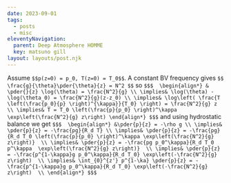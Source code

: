 ```yaml
---
date: 2023-09-01
tags:
  - posts
  - misc
eleventyNavigation:
  parent: Deep Atmosphere HOMME
  key: matsuno gill
layout: layouts/post.njk
---
```


Assume `$$p(z=0) = p_0, T(z=0) = T_0$$`.
A constant BV frequency gives `$$ \frac{g}{\theta}\pder{\theta}{z} = N^2 $$` so
`$$$ 
\begin{align*}
  & \pder{}{z} \log(\theta) = \frac{N^2}{g} \\
  \implies& \log(\theta) - \log(\theta_0) = \frac{N^2}{g}(z-z_0) \\
  \implies& \log\left( \frac{T \left(\frac{p_0}{p} \right)^{\kappa}}{T_0} \right) = \frac{N^2}{g} z \\
  \implies& T = T_0 \left(\frac{p}{p_0} \right)^\kappa \exp\left(\frac{N^2}{g} z\right)
\end{align*}
$$$`
and using hydrostatic balance we get
`$$$ 
\begin{align*}
  &\pder{p}{z} = -\rho g \\
  \implies& \pder{p}{z} = -\frac{pg}{R_d T} \\
  \implies& \pder{p}{z} = -\frac{pg}{R_d T_0 \left(\frac{p}{p_0} \right)^\kappa \exp\left(\frac{N^2}{g} z\right)}  \\
  \implies& \pder{p}{z} = -\frac{pg p_0^\kappa}{R_d T_0 p^\kappa  \exp\left(\frac{N^2}{g} z\right)}  \\
  \implies& \pder{p}{z} = -\frac{p^{1-\kappa}g p_0^\kappa}{R_d T_0} \exp\left(-\frac{N^2}{g} z\right)  \\
  \implies& \int_{0}^{z'} p^{1-\ka} \pder{p}{z} = -\frac{p^{1-\kappa}g p_0^\kappa}{R_d T_0} \exp\left(-\frac{N^2}{g} z\right)  \\
\end{align*}
$$$`